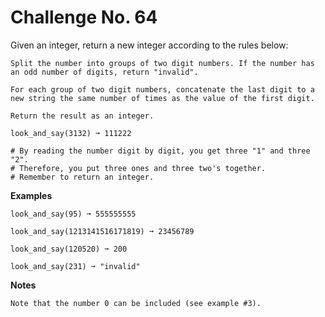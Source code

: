 # Challenge No. 64


Given an integer, return a new integer according to the rules below:

    Split the number into groups of two digit numbers. If the number has an odd number of digits, return "invalid".

    For each group of two digit numbers, concatenate the last digit to a new string the same number of times as the value of the first digit.

    Return the result as an integer.

    look_and_say(3132) ➞ 111222
     
    # By reading the number digit by digit, you get three "1" and three "2".
    # Therefore, you put three ones and three two's together.
    # Remember to return an integer.

**Examples**

    look_and_say(95) ➞ 555555555
     
    look_and_say(1213141516171819) ➞ 23456789
     
    look_and_say(120520) ➞ 200
     
    look_and_say(231) ➞ "invalid"

**Notes**

    Note that the number 0 can be included (see example #3).
